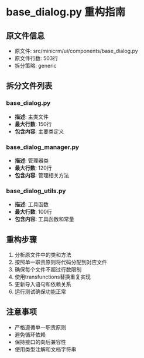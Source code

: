 # base_dialog.py 重构指南

## 原文件信息
- 原文件: src/minicrm/ui/components/base_dialog.py
- 原文件行数: 503行
- 拆分策略: generic

## 拆分文件列表

### base_dialog.py
- **描述**: 主类文件
- **最大行数**: 150行
- **包含内容**: 主要类定义

### base_dialog_manager.py
- **描述**: 管理器类
- **最大行数**: 120行
- **包含内容**: 管理相关方法

### base_dialog_utils.py
- **描述**: 工具函数
- **最大行数**: 100行
- **包含内容**: 工具函数和常量

## 重构步骤

1. 分析原文件中的类和方法
2. 按照单一职责原则将代码分配到对应文件
3. 确保每个文件不超过行数限制
4. 使用transfunctions替换重复实现
5. 更新导入语句和依赖关系
6. 运行测试确保功能正常

## 注意事项

- 严格遵循单一职责原则
- 避免循环依赖
- 保持接口的向后兼容性
- 使用类型注解和文档字符串

